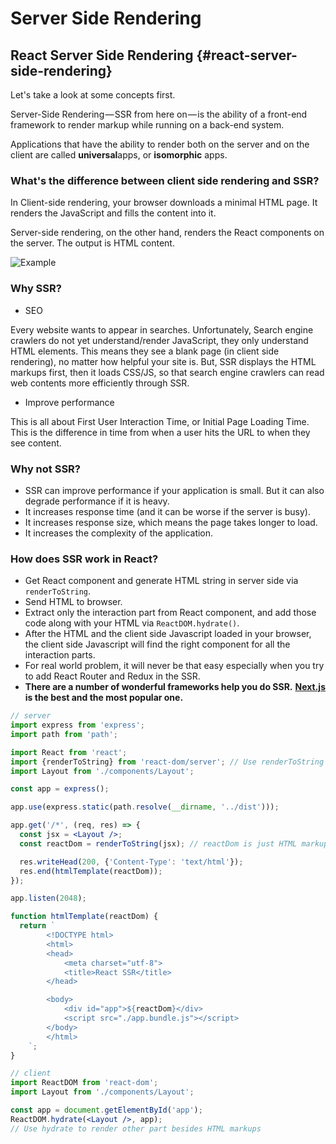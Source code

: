 # Server Side Rendering

## React Server Side Rendering {#react-server-side-rendering}

Let's take a look at some concepts first.

Server-Side Rendering — SSR from here on — is the ability of a front-end framework to render markup while running on a back-end system.

Applications that have the ability to render both on the server and on the client are called **universal**apps, or **isomorphic** apps.

### What's the difference between client side rendering and SSR?

In Client-side rendering, your browser downloads a minimal HTML page. It renders the JavaScript and fills the content into it.

Server-side rendering, on the other hand, renders the React components on the server. The output is HTML content.

![Example](http://tutorial.haochuan.io/diagram/dist/ssr.png)

### Why SSR?

* SEO

Every website wants to appear in searches. Unfortunately, Search engine crawlers do not yet understand/render JavaScript, they only understand HTML elements. This means they see a blank page \(in client side rendering\), no matter how helpful your site is. But, SSR displays the HTML markups first, then it loads CSS/JS, so that search engine crawlers can read web contents more efficiently through SSR.

* Improve performance

This is all about First User Interaction Time, or Initial Page Loading Time. This is the difference in time from when a user hits the URL to when they see content.

### Why not SSR?

* SSR can improve performance if your application is small. But it can also degrade performance if it is heavy.
* It increases response time \(and it can be worse if the server is busy\).
* It increases response size, which means the page takes longer to load.
* It increases the complexity of the application.

### How does SSR work in React?

* Get React component and generate HTML string in server side via `renderToString`.
* Send HTML to browser.
* Extract only the interaction part from React component, and add those code along with your HTML via `ReactDOM.hydrate()`.
* After the HTML and the client side Javascript loaded in your browser, the client side Javascript will find the right component for all the interaction parts.
* For real world problem, it will never be that easy especially when you try to add React Router and Redux in the SSR.
* **There are a number of wonderful frameworks help you do SSR.** [**Next.js**](https://nextjs.org/) **is the best and the most popular one.**

```jsx
// server
import express from 'express';
import path from 'path';

import React from 'react';
import {renderToString} from 'react-dom/server'; // Use renderToString to run serverside rendering
import Layout from './components/Layout';

const app = express();

app.use(express.static(path.resolve(__dirname, '../dist')));

app.get('/*', (req, res) => {
  const jsx = <Layout />;
  const reactDom = renderToString(jsx); // reactDom is just HTML markup

  res.writeHead(200, {'Content-Type': 'text/html'});
  res.end(htmlTemplate(reactDom));
});

app.listen(2048);

function htmlTemplate(reactDom) {
  return `
        <!DOCTYPE html>
        <html>
        <head>
            <meta charset="utf-8">
            <title>React SSR</title>
        </head>

        <body>
            <div id="app">${reactDom}</div>
            <script src="./app.bundle.js"></script>
        </body>
        </html>
    `;
}
```

```jsx
// client
import ReactDOM from 'react-dom';
import Layout from './components/Layout';

const app = document.getElementById('app');
ReactDOM.hydrate(<Layout />, app); 
// Use hydrate to render other part besides HTML markups
```



